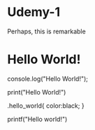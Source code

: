 # Udemy-1
Perhaps, this is remarkable



<h1>Hello World!</h1>




console.log("Hello World!");




print("Hello World!")




.hello_world{
    color:black;
}

printf("Hello world!")

